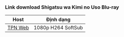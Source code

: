 ### **Link download Shigatsu wa Kimi no Uso Blu-ray**

| Host          | Định dạng          |
| ------------- |:------------------:|
| [TPN Web](https://ddl.tpnteam.workers.dev/0:/Shigatsu%20wa%20Kimi%20no%20Uso/)  | 1080p H264 SoftSub |
